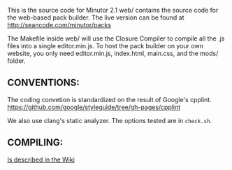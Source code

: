 This is the source code for Minutor 2.1
web/ contains the source code for the web-based pack builder.  The live version
can be found at http://seancode.com/minutor/packs

The Makefile inside web/ will use the Closure Compiler to compile all the .js files
into a single editor.min.js.  To host the pack builder on your own website, you
only need editor.min.js, index.html, main.css, and the mods/ folder.

CONVENTIONS:
------------

The coding convetion is standardized on the result of Google's cpplint.
https://github.com/google/styleguide/tree/gh-pages/cpplint

We also use clang's static analyzer.  The options tested are in `check.sh`.


COMPILING:
---------

[Is described in the Wiki](https://github.com/mrkite/minutor/wiki/Self-Compile)
